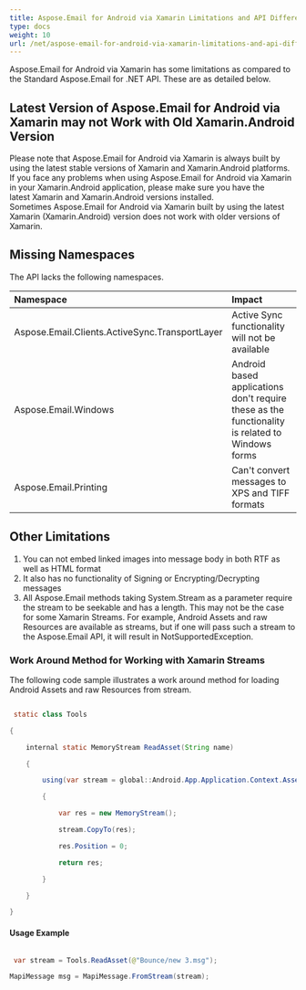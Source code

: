 ```yaml
---
title: Aspose.Email for Android via Xamarin Limitations and API Differences
type: docs
weight: 10
url: /net/aspose-email-for-android-via-xamarin-limitations-and-api-differences/
---
```



Aspose.Email for Android via Xamarin has some limitations as compared to the Standard Aspose.Email for .NET API. These are as detailed below.
## **Latest Version of Aspose.Email for Android via Xamarin may not Work with Old Xamarin.Android Version**
Please note that Aspose.Email for Android via Xamarin is always built by using the latest stable versions of Xamarin and Xamarin.Android platforms. If you face any problems when using Aspose.Email for Android via Xamarin in your Xamarin.Android application, please make sure you have the latest Xamarin and Xamarin.Android versions installed. Sometimes Aspose.Email for Android via Xamarin built by using the latest Xamarin (Xamarin.Android) version does not work with older versions of Xamarin.
## **Missing Namespaces**
The API lacks the following namespaces.

|**Namespace**|**Impact**|
| :- | :- |
|Aspose.Email.Clients.ActiveSync.TransportLayer|Active Sync functionality will not be available|
|Aspose.Email.Windows|Android based applications don't require these as the functionality is related to Windows forms|
|Aspose.Email.Printing|Can't convert messages to XPS and TIFF formats|
## **Other Limitations**
1. You can not embed linked images into message body in both RTF as well as HTML format
1. It also has no functionality of Signing or Encrypting/Decrypting messages
1. All Aspose.Email methods taking System.Stream as a parameter require the stream to be seekable and has a length. This may not be the case for some Xamarin Streams. For example, Android Assets and raw Resources are available as streams, but if one will pass such a stream to the Aspose.Email API, it will result in NotSupportedException.
### **Work Around Method for Working with Xamarin Streams**
The following code sample illustrates a work around method for loading Android Assets and raw Resources from stream.

``` java

 static class Tools

{

    internal static MemoryStream ReadAsset(String name)

    {

        using(var stream = global::Android.App.Application.Context.Assets.Open(name))

        {

            var res = new MemoryStream();

            stream.CopyTo(res);

            res.Position = 0;

            return res;

        }

    }

}

```
#### **Usage Example**
``` java

 var stream = Tools.ReadAsset(@"Bounce/new 3.msg");

MapiMessage msg = MapiMessage.FromStream(stream);

```

